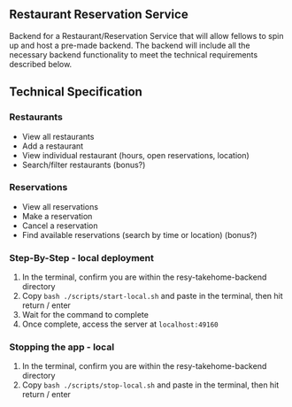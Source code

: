## Restaurant Reservation Service
Backend for a Restaurant/Reservation Service that will allow fellows to spin up and host a pre-made backend. The backend will include all the necessary backend functionality to meet the technical requirements described below.

## Technical Specification

### Restaurants

- View all restaurants
- Add a restaurant
- View individual restaurant (hours, open reservations, location)
- Search/filter restaurants (bonus?)

### Reservations
	
- View all reservations 
- Make a reservation
- Cancel a reservation
- Find available reservations (search by time or location) (bonus?)


### Step-By-Step - local deployment
1. In the terminal, confirm you are within the resy-takehome-backend directory
2. Copy `bash ./scripts/start-local.sh` and paste in the terminal, then hit return / enter
3. Wait for the command to complete
4. Once complete, access the server at `localhost:49160`

### Stopping the app - local 
1. In the terminal, confirm you are within the resy-takehome-backend directory
2. Copy `bash ./scripts/stop-local.sh` and paste in the terminal, then hit return / enter




